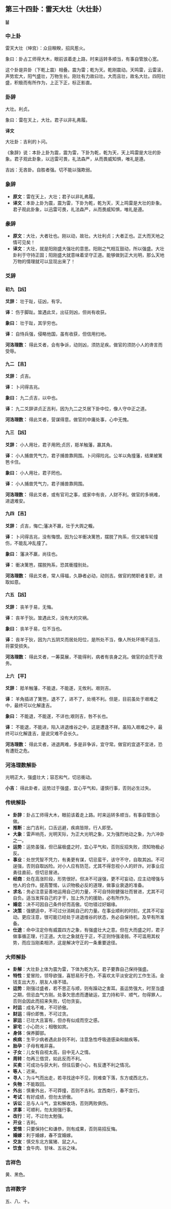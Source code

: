 ## 第三十四卦：雷天大壮（大壮卦）

<div class="hexagrams">䷡</div>

### 中上卦

雷天大壮（坤宫）：众目睽睽，招风惹火。

象曰：卦占工师得大木，眼前该着走上路，时来运转多顺当，有事自管放心宽。

这个卦是异卦（下乾上震）相叠。震为雷；乾为天。乾刚震动。天鸣雷，云雷滚，声势宏大，阳气盛壮，万物生长。刚壮有力故曰壮。大而且壮，故名大壮。四阳壮盛，积极而有所作为，上正下正，标正影直。

### 卦辞

大壮。利贞。

象曰：雷在天上，大壮。君子以非礼弗履。

**译文**

大壮卦：吉利的卜问。

《象辞》说：本卦上卦为震，震为雷，下卦为乾，乾为天，天上鸣雷是大壮的卦象。君子观此卦象，以迅雷可畏，礼法森严，从而畏威知惧，唯礼是遵。

吉凶：无吝卦。自胜者强。切不能以强欺弱。

### 象辞

- **原文**：雷在天上，大壮；君子以非礼弗履。
- **译文**：本卦上卦为震，震为雷，下卦为乾，乾为天，天上鸣雷是大壮的卦象。君子观此卦象，以迅雷可畏，礼法森严，从而畏威知惧，唯礼是遵。

### 彖辞

- **原文**：大壮，大者壮也。刚以动，故壮。大壮利贞；大者正也。正大而天地之情可见矣！
- **译文**：大壮，就是阳刚盛大强壮的意思。阳刚之气相互鼓动，所以强盛。大壮卦利于守持正固；阳刚盛大就意味着坚守正道。能够做到正大光明，那么天地万物的情理就可以显现出来了！

### 爻辞

#### 初九 【凶】

**爻辞：** 壮于趾，征凶，有孚。

**译：** 伤于脚趾。筮遇此爻，出征则凶，但尚有收获。

**象曰：** 壮于趾，其孚穷也。

**译：** 自恃兵强，侵略他国，虽有收获，但信用扫地。

**河洛理数：** 得此爻者，会有争诉，动则凶，须防足疾。做官的须防小人的谗言而受辱。

#### 九二 【吉】

**爻辞：** 贞吉。

**译：** 卜问得吉兆。

**象曰：** 九二贞吉，以中也。

**译：** 九二爻辞讲贞正吉利，因为九二之爻居下卦中位，像人守中正之道。

**河洛理数：** 得此爻者，营谋得意。做官的中庸处事，心中无愧。

#### 九三 【凶】

**爻辞：** 小人用壮，君子用罔;贞厉，羝羊触藩，羸其角。

**译：** 小人捕兽凭气力，君子捕兽靠网围。卜问得险兆。公羊以角撞藩，结果被篱笆卡住。

**象曰：** 小人用壮，君子罔也。

**译：** 小人捕兽凭气力，君子捕兽靠网围。

**河洛理数：** 得此爻者，或有官司之事，或家中有丧，人财不利。做官的多祸难，进退难安。

#### 九四 【吉】

**爻辞：** 贞吉，悔亡;藩决不羸，壮于大舆之輹。

**译：** 卜问得吉兆，没有悔恨。因为公羊衝决篱笆，摆脱了拘系，但又被车轮撞伤，不能乱冲乱撞了。

**象曰：** 藩决不羸，尚往也。

**译：** 衝决篱笆，摆脱拘系，恐其衝撞别处。

**河洛理数：** 得此爻者，常人得福，久静者必动，动则吉。做官的閒职者复职，进取如意。

#### 六五 【凶】

**爻辞：** 丧羊于易，无悔。

**译：** 丧羊于狄。筮遇此爻，没有大的灾祸。

**象曰：** 丧羊于易，位不当也。

**译：** 丧羊于狄，因为六五阴爻而居处阳位，是所处不当，像人所处环境不适当，将蒙受损失。

**河洛理数：** 得此爻者，一筹莫展，不能得利，病者有丧身之兆。做官的会荒于政务。

#### 上六 【平】

**爻辞：** 羝羊触藩，不能退，不能遂，无攸利。艰则吉。

**译：** 羊角插进了篱笆，退不了，进不了，处境不利。但是，目前虽处于艰难之中，最终可以化解逢吉。

**象曰：** 不能退，不能遂，不详也;艰则吉，咎不长也。

**译：** 不能退，不能进，陷入进退维谷之中，这是遭逢不祥。虽陷入艰难之中，最终可以化解逢吉，是说灾难不会长久。

**河洛理数：** 得此爻者，进退两难，多是非争诉，宜守常。做官的宜退不宜进，恐有遭贬之危。

### 河洛理数解卦

光明正大，强盛壮大；容忍和气，切忌衝动。

**小吉：** 得此卦者，运势过于强盛，宜心平气和，谨慎行事，否则必生过失。

### 传统解卦

- **卦辞**：卦占工师得大木，眼前该着走上路。时来运转多顺当，有事自管放心做。 
- **推断**：出门吉利，口舌远避，疾病皆除，行人即至。 
- **大象**：雷声响亮，光明天际，为正大光明之象，又为强烈地动之象，为六冲卦之一。
- **运势**：运势虽强，但已届极盛之时，宜心平气和，否则反招失败，须知物极必反。
- **事业**：处世凭智不凭力，有勇更有谋，切忌蛮干，该守不守，自取其凶。不可逞强，否则自取凶险。对小人应有防范，尤其不得忽视小人的奸诈。对事业应勇往直前，但切忌冒进。
- **经商**：处在高涨阶段，形势很好。但决不可逞强，更不可妄动，应主动增强与他人的合作。提高警惕，认识物极必反的道理，做事业衰退的准备。
- **求名**：务必注意妥善地运用自己的力量，不可自恃刚健强壮而冒进，尤其不可自负。适当发挥自己的才干，加上外力的援助，必有所作为。
- **婚恋**：决不可因自己条件好而高傲。切勿错过好姻缘。
- **决策**：强健适中，不可过分消耗自己的力量。在事业顺利的时刻，尤其不可妄动。更应注意，很可能已经处于进退维谷的状态，务必自保待机，及早有所准备。
- **仕途**：命中注定你有威震四方之象，有强盛壮大之意。但在大而盛之时，君子做事循正理，行正道。大壮之象就在于正，不正则恃强凌弱。不可滥用其权势，而应当刚柔相济，这是解决守正的一条重要途径。

### 大师解卦

- **卦解**：大壮卦上体为震为雷，下体为乾为天。君子要靠自己保持强盛。
- **特性**：爱冒险，领导欲强，喜怒易形于色，不喜欢太平淡安定的工作生活。金钱支出大方，朋友人缘不错。
- **运势**：刚强过盛者，若不思正与顺，则有躁动之害耳。虽运势强大，时至当盛之期，但忌血气方刚。处事欠思虑而遭破运，宜力持和平、顺气，勿得罪人，否则会因此而招来失败，切勿贪妄。
- **时运**：成名不难，不可骄傲。
- **财运**：得价即售，不可过贪。
- **家运**：已壮大且富有，但亦有似成而空之感。
- **家宅**：小心防火；相敬如宾。
- **身体**：保养脚部。
- **疾病**：生平少病者遇此卦则不利，注意急性呼吸道感染和脑疾等。
- **胎孕**：子母有难非喜。
- **子女**：儿女有自视太高，目中无人之情。
- **周转**：勿再三借贷，如此反而不利。
- **买卖**：可成功与获大利，但往后要小心，有反遭不利之情况。
- **等人**：迟来。
- **寻人**：为斗气而出走，若寻找途中不见，则难查下落，东方或西北方。
- **失物**：不能取回。
- **外出**：慎重外出，不可莽撞，否则不吉利。宜西南行，春不宜行。
- **考试**：有好成绩，但勿太骄傲。
- **诉讼**：忌与人斗气，宜和解收场，否则两败俱伤。
- **求事**：可顺利，勿太刚强行事。
- **改行**：可，不过勿太勉强。
- **开业**：吉利。
- **爱情**：只要保持仁和谦恭，则有成果，否则易招反悔。 
- **婚嫁**：利于婚嫁，春不宜婚嫁。
- **交友**：慎交东北方属猪、鼠之人。
- **饮食**：食牛肉、甘味、五谷之味。

### 吉祥色

黄、黑色。

### 吉祥数字

五、八、十。

